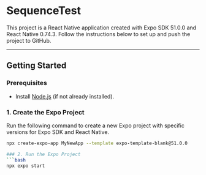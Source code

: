 # SequenceTest

This project is a React Native application created with Expo SDK 51.0.0 and React Native 0.74.3. Follow the instructions below to set up and push the project to GitHub.

---

## Getting Started

### Prerequisites
- Install [Node.js](https://nodejs.org/) (if not already installed).

### 1. Create the Expo Project
Run the following command to create a new Expo project with specific versions for Expo SDK and React Native.

```bash
npx create-expo-app MyNewApp --template expo-template-blank@51.0.0

### 2. Run the Expo Project
```bash
npx expo start
